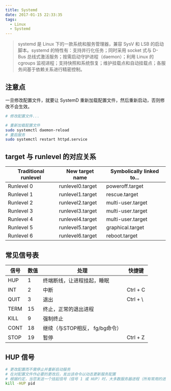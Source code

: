 ```yaml
---
title: Systemd
date: 2017-01-15 22:33:35
tags:
  - Linux
  - Systemd
---
```


> systemd 是 Linux 下的一款系统和服务管理器，兼容 SysV 和 LSB 的启动脚本。systemd 的特性有：支持并行化任务；同时采用 socket 式与 D-Bus 总线式激活服务；按需启动守护进程（daemon）；利用 Linux 的 cgroups 监视进程；支持快照和系统恢复；维护挂载点和自动挂载点；各服务间基于依赖关系进行精密控制。

<!-- more -->

## 注意点
一旦修改配置文件，就要让 SystemD 重新加载配置文件，然后重新启动，否则修改不会生效。

```bash
# 修改配置文件...

# 重新加载配置文件
sudo systemctl daemon-reload
# 重启服务
sudo systemctl restart httpd.service
```

## target 与 runlevel 的对应关系
| Traditional runlevel | New target name | Symbolically linked to... |
|----------------------|-----------------|---------------------------|
| Runlevel 0           | runlevel0.target | poweroff.target |
| Runlevel 1           | runlevel1.target | rescue.target |
| Runlevel 2           | runlevel2.target | multi-user.target |
| Runlevel 3           | runlevel3.target | multi-user.target |
| Runlevel 4           | runlevel4.target | multi-user.target |
| Runlevel 5           | runlevel5.target | graphical.target |
| Runlevel 6           | runlevel6.target | reboot.target |

## 常见信号表
| 信号 | 数值 | 处理 | 快捷键 |
|-----|-----|------------------|----------|
| HUP | 1 | 终端断线，让进程挂起，睡眠 | |
| INT | 2 | 中断 | Ctrl + C |
| QUIT | 3 | 退出 | Ctrl + \ |
| TERM | 15 | 终止，正常的退出进程 | |
| KILL | 9 | 强制终止 | |
| CONT | 18 | 继续（与STOP相反， fg/bg命令） | |
| STOP | 19 | 暂停 | Ctrl + Z |

## HUP 信号
```bash
# 更改配置而不需停止并重新启动服务
# 在对配置文件作必要的更改后，发出该命令以动态更新服务配置
# 根据约定，当您发送一个挂起信号（信号 1 或 HUP）时，大多数服务器进程（所有常用的进程）都会进行复位操作并重新加载它们的配置文件。
kill -HUP pid
```
